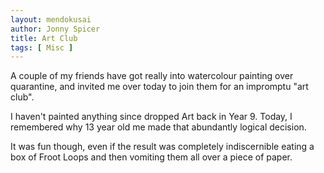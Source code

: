 ```yaml
---
layout: mendokusai
author: Jonny Spicer
title: Art Club
tags: [ Misc ]
---
```

A couple of my friends have got really into watercolour painting over quarantine, and invited me over today to join
them for an impromptu "art club". 

I haven't painted anything since dropped Art back in Year 9. Today, I remembered why 13 year old me made that abundantly
logical decision.

It was fun though, even if the result was completely indiscernible eating a box of Froot Loops and then vomiting them
all over a piece of paper.

